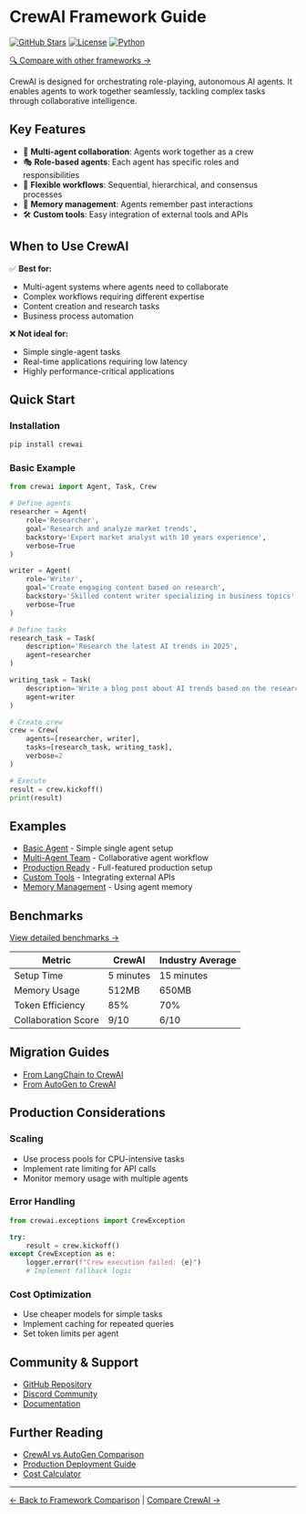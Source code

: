 # CrewAI Framework Guide

[![GitHub Stars](https://img.shields.io/github/stars/joaomdmoura/crewAI)](https://github.com/joaomdmoura/crewAI)
[![License](https://img.shields.io/badge/license-MIT-blue.svg)](https://opensource.org/licenses/MIT)
[![Python](https://img.shields.io/badge/python-3.8+-blue.svg)](https://www.python.org/downloads/)

[🔍 Compare with other frameworks →](https://www.agentically.sh/ai-agentic-frameworks/compare/crewai/)

CrewAI is designed for orchestrating role-playing, autonomous AI agents. It enables agents to work together seamlessly, tackling complex tasks through collaborative intelligence.

## Key Features

- 🤝 **Multi-agent collaboration**: Agents work together as a crew
- 🎭 **Role-based agents**: Each agent has specific roles and responsibilities  
- 🔄 **Flexible workflows**: Sequential, hierarchical, and consensus processes
- 🧠 **Memory management**: Agents remember past interactions
- 🛠️ **Custom tools**: Easy integration of external tools and APIs

## When to Use CrewAI

✅ **Best for:**
- Multi-agent systems where agents need to collaborate
- Complex workflows requiring different expertise
- Content creation and research tasks
- Business process automation

❌ **Not ideal for:**
- Simple single-agent tasks
- Real-time applications requiring low latency
- Highly performance-critical applications

## Quick Start

### Installation

```bash
pip install crewai
```

### Basic Example

```python
from crewai import Agent, Task, Crew

# Define agents
researcher = Agent(
    role='Researcher',
    goal='Research and analyze market trends',
    backstory='Expert market analyst with 10 years experience',
    verbose=True
)

writer = Agent(
    role='Writer',
    goal='Create engaging content based on research',
    backstory='Skilled content writer specializing in business topics',
    verbose=True
)

# Define tasks
research_task = Task(
    description='Research the latest AI trends in 2025',
    agent=researcher
)

writing_task = Task(
    description='Write a blog post about AI trends based on the research',
    agent=writer
)

# Create crew
crew = Crew(
    agents=[researcher, writer],
    tasks=[research_task, writing_task],
    verbose=2
)

# Execute
result = crew.kickoff()
print(result)
```

## Examples

- [Basic Agent](./examples/basic-agent.py) - Simple single agent setup
- [Multi-Agent Team](./examples/multi-agent-team.py) - Collaborative agent workflow  
- [Production Ready](./examples/production-ready.py) - Full-featured production setup
- [Custom Tools](./examples/custom-tools.py) - Integrating external APIs
- [Memory Management](./examples/memory-example.py) - Using agent memory

## Benchmarks

[View detailed benchmarks →](./benchmarks.md)

| Metric | CrewAI | Industry Average |
|--------|--------|------------------|
| Setup Time | 5 minutes | 15 minutes |
| Memory Usage | 512MB | 650MB |
| Token Efficiency | 85% | 70% |
| Collaboration Score | 9/10 | 6/10 |

## Migration Guides

- [From LangChain to CrewAI](../../migration-guides/langchain-to-crewai.md)
- [From AutoGen to CrewAI](../../migration-guides/autogen-to-crewai.md)

## Production Considerations

### Scaling
- Use process pools for CPU-intensive tasks
- Implement rate limiting for API calls
- Monitor memory usage with multiple agents

### Error Handling
```python
from crewai.exceptions import CrewException

try:
    result = crew.kickoff()
except CrewException as e:
    logger.error(f"Crew execution failed: {e}")
    # Implement fallback logic
```

### Cost Optimization
- Use cheaper models for simple tasks
- Implement caching for repeated queries
- Set token limits per agent

## Community & Support

- [GitHub Repository](https://github.com/joaomdmoura/crewAI)
- [Discord Community](https://discord.gg/crewai)
- [Documentation](https://docs.crewai.com/)

## Further Reading

- [CrewAI vs AutoGen Comparison](https://www.agentically.sh/ai-agentic-frameworks/compare/crewai-vs-autogen/)
- [Production Deployment Guide](https://www.agentically.sh/ai-agentic-frameworks/crewai/production/)
- [Cost Calculator](https://www.agentically.sh/ai-agentic-frameworks/cost-calculator/?framework=crewai)

---

[← Back to Framework Comparison](../../) | [Compare CrewAI →](https://www.agentically.sh/ai-agentic-frameworks/compare/crewai/)